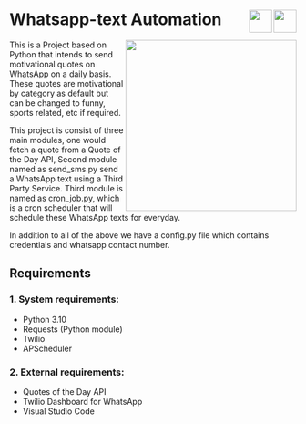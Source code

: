 # Whatsapp-text Automation <img src="https://cdn-icons-png.flaticon.com/512/124/124034.png" align="right" width="40" length="40"> <img src="https://encrypted-tbn0.gstatic.com/images?q=tbn:ANd9GcRfaRIRq3ClO5O68cqIejmjdJog04b1scOxVuSumHUXPc9hjTOrvVgm-pclDxjzdLQKuPQ&usqp=CAU" align="right" width="40" length="40">


<img src="https://user-images.githubusercontent.com/115785301/209942923-24e703d4-9f26-4a36-b642-5552c9683ad1.jpg" align="right" width="300" length="600">
<p>
This is a Project based on Python that intends to send motivational quotes on WhatsApp on a daily basis. These quotes are motivational by category as 
default but can be changed to funny, sports related, etc if required.
</p>
<p>
This project is consist of three main modules, one would fetch a quote from a Quote of the Day API, Second 
module named as send_sms.py send a WhatsApp text using a Third Party Service. Third  module is named as cron_job.py, which is a cron scheduler 
that will schedule these WhatsApp texts for everyday.
</p>
<p>
                        In addition to all of the above we have a config.py file which contains credentials and whatsapp contact number.
</p>            
           
## Requirements
### 1. System requirements:
* Python 3.10
* Requests (Python module)
* Twilio
* APScheduler
### 2. External requirements:
* Quotes of the Day API
* Twilio Dashboard for WhatsApp
* Visual Studio Code
















